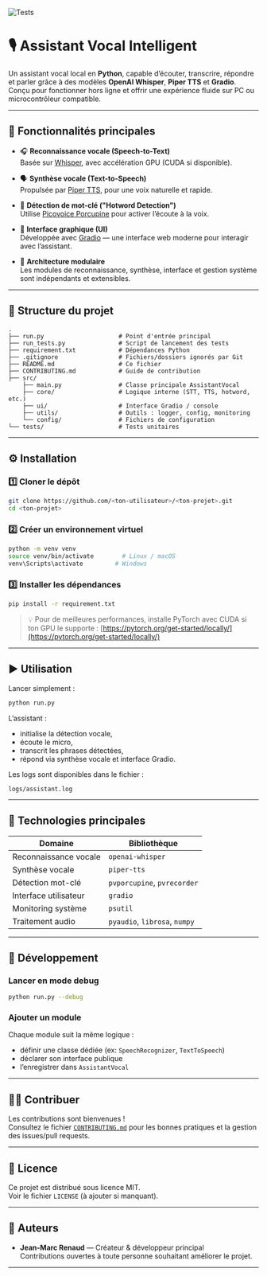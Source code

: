 ![Tests](https://github.com/jeanmarcrenaud-prog/Mario/actions/workflows/tests.yml/badge.svg)

# 🎙️ Assistant Vocal Intelligent

Un assistant vocal local en **Python**, capable d’écouter, transcrire, répondre et parler grâce à des modèles **OpenAI Whisper**, **Piper TTS** et **Gradio**.  
Conçu pour fonctionner hors ligne et offrir une expérience fluide sur PC ou microcontrôleur compatible.

---

## 🚀 Fonctionnalités principales

- 🎧 **Reconnaissance vocale (Speech-to-Text)**  
  Basée sur [Whisper](https://github.com/openai/whisper), avec accélération GPU (CUDA si disponible).

- 🗣️ **Synthèse vocale (Text-to-Speech)**  
  Propulsée par [Piper TTS](https://github.com/rhasspy/piper), pour une voix naturelle et rapide.

- 🧠 **Détection de mot-clé ("Hotword Detection")**  
  Utilise [Picovoice Porcupine](https://github.com/Picovoice/porcupine) pour activer l’écoute à la voix.

- 💬 **Interface graphique (UI)**  
  Développée avec [Gradio](https://gradio.app/) — une interface web moderne pour interagir avec l’assistant.

- 🧩 **Architecture modulaire**  
  Les modules de reconnaissance, synthèse, interface et gestion système sont indépendants et extensibles.

---

## 📁 Structure du projet

```
.
├── run.py                     # Point d'entrée principal
├── run_tests.py               # Script de lancement des tests
├── requirement.txt            # Dépendances Python
├── .gitignore                 # Fichiers/dossiers ignorés par Git
├── README.md                  # Ce fichier
├── CONTRIBUTING.md            # Guide de contribution
├── src/
    ├── main.py                # Classe principale AssistantVocal
    ├── core/                  # Logique interne (STT, TTS, hotword, etc.)
    ├── ui/                    # Interface Gradio / console
    ├── utils/                 # Outils : logger, config, monitoring
    └── config/                # Fichiers de configuration
└── tests/                     # Tests unitaires
```

---

## ⚙️ Installation

### 1️⃣ Cloner le dépôt

```bash
git clone https://github.com/<ton-utilisateur>/<ton-projet>.git
cd <ton-projet>
```

### 2️⃣ Créer un environnement virtuel

```bash
python -m venv venv
source venv/bin/activate        # Linux / macOS
venv\Scripts\activate         # Windows
```

### 3️⃣ Installer les dépendances

```bash
pip install -r requirement.txt
```

> 💡 Pour de meilleures performances, installe PyTorch avec CUDA si ton GPU le supporte :
> [https://pytorch.org/get-started/locally/](https://pytorch.org/get-started/locally/)

---

## ▶️ Utilisation

Lancer simplement :

```bash
python run.py
```

L’assistant :
- initialise la détection vocale,
- écoute le micro,
- transcrit les phrases détectées,
- répond via synthèse vocale et interface Gradio.

Les logs sont disponibles dans le fichier :
```
logs/assistant.log
```

---

## 🧰 Technologies principales

| Domaine | Bibliothèque |
|----------|---------------|
| Reconnaissance vocale | `openai-whisper` |
| Synthèse vocale | `piper-tts` |
| Détection mot-clé | `pvporcupine`, `pvrecorder` |
| Interface utilisateur | `gradio` |
| Monitoring système | `psutil` |
| Traitement audio | `pyaudio`, `librosa`, `numpy` |

---

## 🧪 Développement

### Lancer en mode debug

```bash
python run.py --debug
```

### Ajouter un module
Chaque module suit la même logique :
- définir une classe dédiée (ex: `SpeechRecognizer`, `TextToSpeech`)
- déclarer son interface publique
- l’enregistrer dans `AssistantVocal`

---

## 🧑‍💻 Contribuer

Les contributions sont bienvenues !  
Consultez le fichier [`CONTRIBUTING.md`](CONTRIBUTING.md) pour les bonnes pratiques et la gestion des issues/pull requests.

---

## 🪪 Licence

Ce projet est distribué sous licence MIT.  
Voir le fichier `LICENSE` (à ajouter si manquant).

---

## 🧩 Auteurs

- **Jean-Marc Renaud** — Créateur & développeur principal  
  Contributions ouvertes à toute personne souhaitant améliorer le projet.

---
